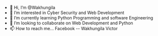 - 👋 Hi, I’m @Wakhungila
- 👀 I’m interested in Cyber Security and Web Development
- 🌱 I’m currently learning Python Programming and software Engineering
- 💞️ I’m looking to collaborate on Web Development and Python
- 📫 How to reach me... Facebook -- Wakhungila Victor

<!---
Wakhungila/Wakhungila is a ✨ special ✨ repository because its `README.md` (this file) appears on your GitHub profile.
You can click the Preview link to take a look at your changes.
--->
